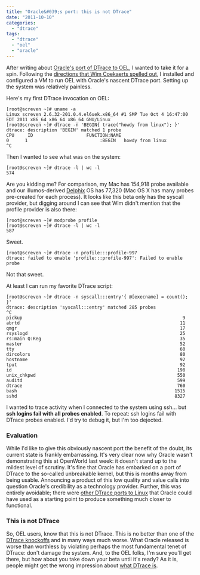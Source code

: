 ```yaml
---
title: "Oracle&#039;s port: this is not DTrace"
date: "2011-10-10"
categories: 
  - "dtrace"
tags: 
  - "dtrace"
  - "oel"
  - "oracle"
---
```


After writing about [Oracle's port of DTrace to OEL](http://dtrace.org/blogs/ahl/2011/10/05/dtrace-for-linux-2/), I wanted to take it for a spin. Following the [directions that Wim Coekaerts spelled out](http://blogs.oracle.com/wim/entry/trying_out_dtrace), I installed and configured a VM to run OEL with Oracle's nascent DTrace port. Setting up the system was relatively painless.

Here's my first DTrace invocation on OEL:

```
[root@screven ~]# uname -a
Linux screven 2.6.32-201.0.4.el6uek.x86_64 #1 SMP Tue Oct 4 16:47:00 EDT 2011 x86_64 x86_64 x86_64 GNU/Linux
[root@screven ~]# dtrace -n 'BEGIN{ trace("howdy from linux"); }'
dtrace: description 'BEGIN' matched 1 probe
CPU     ID                    FUNCTION:NAME
0      1                           :BEGIN   howdy from linux
^C
```

Then I wanted to see what was on the system:

```
[root@screven ~]# dtrace -l | wc -l
574
```

Are you kidding me? For comparison, my Mac has 154,918 probe available and our illumos-derived [Delphix](http://www.delphix.com) OS has 77,320 (Mac OS X has many probes pre-created for each process). It looks like this beta only has the syscall provider, but digging around I can see that Wim didn't mention that the profile provider is also there:

```
[root@screven ~]# modprobe profile
[root@screven ~]# dtrace -l | wc -l
587
```

Sweet.

```
[root@screven ~]# dtrace -n profile:::profile-997
dtrace: failed to enable 'profile:::profile-997': Failed to enable probe
```

Not that sweet.

At least I can run my favorite DTrace script:

```
[root@screven ~]# dtrace -n syscall:::entry'{ @[execname] = count(); }'
dtrace: description 'syscall:::entry' matched 285 probes
^C
pickup                                                            9
abrtd                                                            11
qmgr                                                             17
rsyslogd                                                         25
rs:main Q:Reg                                                    35
master                                                           52
tty                                                              60
dircolors                                                        80
hostname                                                         92
tput                                                             92
id                                                              198
unix_chkpwd                                                     550
auditd                                                          599
dtrace                                                          760
bash                                                           1515
sshd                                                           8327
```

I wanted to trace activity when I connected to the system using ssh... but **ssh logins fail with all probes enabled**. To repeat: ssh logins fail with DTrace probes enabled. I'd try to debug it, but I'm too dejected.

### Evaluation

While I'd like to give this obviously nascent port the benefit of the doubt, its current state is frankly embarrassing. It's very clear now why Oracle wasn't demonstrating this at OpenWorld last week: it doesn't stand up to the mildest level of scrutiny. It's fine that Oracle has embarked on a port of DTrace to the so-called unbreakable kernel, but this is months away from being usable. Announcing a product of this low quality and value calls into question Oracle's credibility as a technology provider. Further, this was entirely avoidable; there were [other DTrace ports to Linux](http://www.crisp.demon.co.uk/blog/2011-06.html) that Oracle could have used as a starting point to produce something much closer to functional.

### This is not DTrace

So, OEL users, know that this is not DTrace. This is no better than one of the [DTrace knockoffs](http://blogs.oracle.com/ahl/entry/dtrace_knockoffs) and in many ways much worse. What Oracle released is worse than worthless by violating perhaps the most fundamental tenet of DTrace: don't damage the system. And, to the OEL folks, I'm sure you'll get there, but how about you take down your beta until it's ready? As it is, people might get the wrong impression about [what DTrace is](http://cld.blog-city.com/wsj_2006_innovation_award_gold_winner__dtrace_and_the_troubl.htm).
